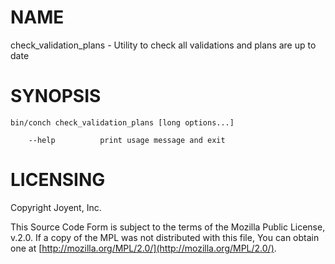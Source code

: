 # NAME

check\_validation\_plans - Utility to check all validations and plans are up to date

# SYNOPSIS

```
bin/conch check_validation_plans [long options...]

    --help          print usage message and exit
```

# LICENSING

Copyright Joyent, Inc.

This Source Code Form is subject to the terms of the Mozilla Public License,
v.2.0. If a copy of the MPL was not distributed with this file, You can obtain
one at [http://mozilla.org/MPL/2.0/](http://mozilla.org/MPL/2.0/).
